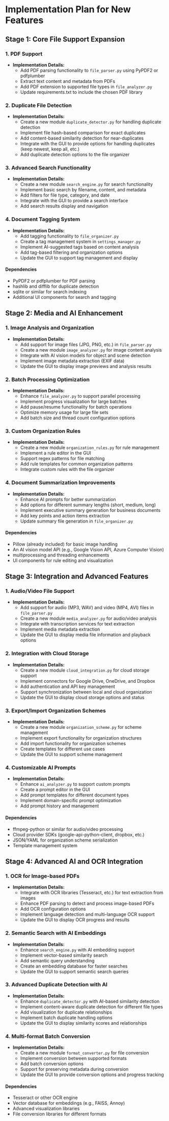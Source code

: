 # Implementation Plan for New Features

## Stage 1: Core File Support Expansion

### 1. PDF Support

- **Implementation Details:**
  - Add PDF parsing functionality to `file_parser.py` using PyPDF2 or pdfplumber
  - Extract text content and metadata from PDFs
  - Add PDF extension to supported file types in `file_analyzer.py`
  - Update requirements.txt to include the chosen PDF library

### 2. Duplicate File Detection

- **Implementation Details:**
  - Create a new module `duplicate_detector.py` for handling duplicate detection
  - Implement file hash-based comparison for exact duplicates
  - Add content-based similarity detection for near-duplicates
  - Integrate with the GUI to provide options for handling duplicates (keep newest, keep all, etc.)
  - Add duplicate detection options to the file organizer

### 3. Advanced Search Functionality

- **Implementation Details:**
  - Create a new module `search_engine.py` for search functionality
  - Implement basic search by filename, content, and metadata
  - Add filters for file type, category, and date
  - Integrate with the GUI to provide a search interface
  - Add search results display and navigation

### 4. Document Tagging System

- **Implementation Details:**
  - Add tagging functionality to `file_organizer.py`
  - Create a tag management system in `settings_manager.py`
  - Implement AI-suggested tags based on content analysis
  - Add tag-based filtering and organization options
  - Update the GUI to support tag management and display

#### Dependencies

- PyPDF2 or pdfplumber for PDF parsing
- hashlib and difflib for duplicate detection
- sqlite or similar for search indexing
- Additional UI components for search and tagging

## Stage 2: Media and AI Enhancement

### 1. Image Analysis and Organization

- **Implementation Details:**
  - Add support for image files (JPG, PNG, etc.) in `file_parser.py`
  - Create a new module `image_analyzer.py` for image content analysis
  - Integrate with AI vision models for object and scene detection
  - Implement image metadata extraction (EXIF data)
  - Update the GUI to display image previews and analysis results

### 2. Batch Processing Optimization

- **Implementation Details:**
  - Enhance `file_analyzer.py` to support parallel processing
  - Implement progress visualization for large batches
  - Add pause/resume functionality for batch operations
  - Optimize memory usage for large file sets
  - Add batch size and thread count configuration options

### 3. Custom Organization Rules

- **Implementation Details:**
  - Create a new module `organization_rules.py` for rule management
  - Implement a rule editor in the GUI
  - Support regex patterns for file matching
  - Add rule templates for common organization patterns
  - Integrate custom rules with the file organizer

### 4. Document Summarization Improvements

- **Implementation Details:**
  - Enhance AI prompts for better summarization
  - Add options for different summary lengths (short, medium, long)
  - Implement executive summary generation for business documents
  - Add key points and action items extraction
  - Update summary file generation in `file_organizer.py`

#### Dependencies

- Pillow (already included) for basic image handling
- An AI vision model API (e.g., Google Vision API, Azure Computer Vision)
- multiprocessing and threading enhancements
- UI components for rule editing and visualization

## Stage 3: Integration and Advanced Features

### 1. Audio/Video File Support

- **Implementation Details:**
  - Add support for audio (MP3, WAV) and video (MP4, AVI) files in `file_parser.py`
  - Create a new module `media_analyzer.py` for audio/video analysis
  - Integrate with transcription services for text extraction
  - Implement media metadata extraction
  - Update the GUI to display media file information and playback options

### 2. Integration with Cloud Storage

- **Implementation Details:**
  - Create a new module `cloud_integration.py` for cloud storage support
  - Implement connectors for Google Drive, OneDrive, and Dropbox
  - Add authentication and API key management
  - Support synchronization between local and cloud organization
  - Update the GUI to display cloud storage options and status

### 3. Export/Import Organization Schemes

- **Implementation Details:**
  - Create a new module `organization_scheme.py` for scheme management
  - Implement export functionality for organization structures
  - Add import functionality for organization schemes
  - Create templates for different use cases
  - Update the GUI to support scheme management

### 4. Customizable AI Prompts

- **Implementation Details:**
  - Enhance `ai_analyzer.py` to support custom prompts
  - Create a prompt editor in the GUI
  - Add prompt templates for different document types
  - Implement domain-specific prompt optimization
  - Add prompt history and management

#### Dependencies

- ffmpeg-python or similar for audio/video processing
- Cloud provider SDKs (google-api-python-client, dropbox, etc.)
- JSON/YAML for organization scheme serialization
- Template management system

## Stage 4: Advanced AI and OCR Integration

### 1. OCR for Image-based PDFs

- **Implementation Details:**
  - Integrate with OCR libraries (Tesseract, etc.) for text extraction from images
  - Enhance PDF parsing to detect and process image-based PDFs
  - Add OCR configuration options
  - Implement language detection and multi-language OCR support
  - Update the GUI to display OCR progress and results

### 2. Semantic Search with AI Embeddings

- **Implementation Details:**
  - Enhance `search_engine.py` with AI embedding support
  - Implement vector-based similarity search
  - Add semantic query understanding
  - Create an embedding database for faster searches
  - Update the GUI to support semantic search queries

### 3. Advanced Duplicate Detection with AI

- **Implementation Details:**
  - Enhance `duplicate_detector.py` with AI-based similarity detection
  - Implement content-aware duplicate detection for different file types
  - Add visualization for duplicate relationships
  - Implement batch duplicate handling options
  - Update the GUI to display similarity scores and relationships

### 4. Multi-format Batch Conversion

- **Implementation Details:**
  - Create a new module `format_converter.py` for file conversion
  - Implement conversion between supported formats
  - Add batch conversion options
  - Support for preserving metadata during conversion
  - Update the GUI to provide conversion options and progress tracking

#### Dependencies

- Tesseract or other OCR engine
- Vector database for embeddings (e.g., FAISS, Annoy)
- Advanced visualization libraries
- File conversion libraries for different formats
